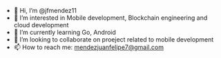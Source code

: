 - 👋 Hi, I’m @jfmendez11
- 👀 I’m interested in Mobile development, Blockchain engineering and cloud development
- 🌱 I’m currently learning Go, Android
- 💞️ I’m looking to collaborate on proeject related to mobile development
- 📫 How to reach me: mendezjuanfelipe7@gmail.com

<!---
jfmendez11/jfmendez11 is a ✨ special ✨ repository because its `README.md` (this file) appears on your GitHub profile.
You can click the Preview link to take a look at your changes.
--->
